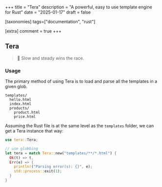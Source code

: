 +++
title = "Tera"
description = "A powerful, easy to use template engine for Rust"
date = "2025-01-17"
draft = false

[taxonomies]
tags=["documentation", "rust"]

[extra]
comment = true
+++

## Tera

> 🍇 Slow and steady wins the race.

### Usage

The primary method of using Tera is to load and parse all the templates in a given glob.

```text
templates/
  hello.html
  index.html
  products/
    product.html
    price.html
```

Assuming the Rust file is at the same level as the `templates` folder, we can get a Tera instance that way:

```rust
use tera::Tera;

// use globbing
let tera = match Tera::new("templates/**/*.html") {
  Ok(t) => t,
  Err(e) => {
    println!("Parsing error(s): {}", e);
    std::process::exit(1);
  }
}
```

